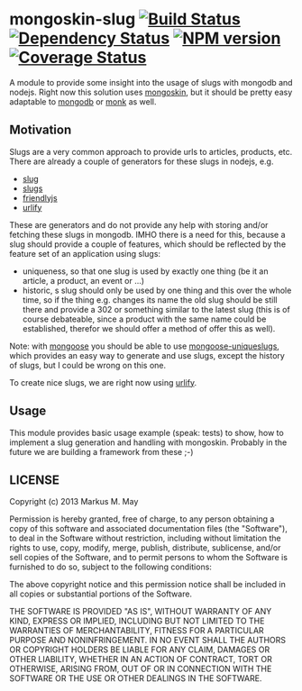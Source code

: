 # mongoskin-slug [![Build Status](https://travis-ci.org/triplem/mongoskin-slug.png?branch=master)](http://travis-ci.org/triplem/mongoskin-slug) [![Dependency Status](https://gemnasium.com/triplem/mongoskin-slug.png)](https://gemnasium.com/triplem/mongoskin-slug) [![NPM version](https://badge.fury.io/js/mongoskin-slug.png)](http://badge.fury.io/js/mongoskin-slug) [![Coverage Status](https://coveralls.io/repos/triplem/mongoskin-slug/badge.png)](https://coveralls.io/r/triplem/mongoskin-slug)

A module to provide some insight into the usage of slugs with mongodb and nodejs. Right now this solution uses [mongoskin](https://github.com/kissjs/node-mongoskin),
but it should be pretty easy adaptable to [mongodb](https://github.com/mongodb/node-mongodb-native) or [monk](https://github.com/LearnBoost/monk) as well.

## Motivation
Slugs are a very common approach to provide urls to articles, products, etc. There are already a couple of generators for these slugs
in nodejs, e.g.

+ [slug](https://github.com/dodo/node-slug)
+ [slugs](https://github.com/Aaronontheweb/node-slugs)
+ [friendlyjs](https://github.com/nakedslavin/FriendlyJs)
+ [urlify](https://github.com/Gottox/node-urlify)

These are generators and do not provide any help with storing and/or fetching these slugs in mongodb. IMHO there is a need for this,
because a slug should provide a couple of features, which should be reflected by the feature set of an application using slugs:

+ uniqueness, so that one slug is used by exactly one thing (be it an article, a product, an event or ...)
+ historic, s slug should only be used by one thing and this over the whole time, so if the thing e.g. changes its name
  the old slug should be still there and provide a 302 or something similar to the latest slug (this is of course
  debateable, since a product with the same name could be established, therefor we should offer a method of offer this
  as well).

Note: with [mongoose](http://mongoosejs.com/) you should be able to use [mongoose-uniqueslugs](https://github.com/punkave/mongoose-uniqueslugs),
which provides an easy way to generate and use slugs, except the history of slugs, but I could be wrong on this one.

To create nice slugs, we are right now using [urlify](https://github.com/Gottox/node-urlify).

## Usage

This module provides basic usage example (speak: tests) to show, how to implement a slug generation and handling with
mongoskin. Probably in the future we are building a framework from these ;-)


## LICENSE

Copyright (c) 2013 Markus M. May

Permission is hereby granted, free of charge, to any person
obtaining a copy of this software and associated documentation
files (the "Software"), to deal in the Software without
restriction, including without limitation the rights to use,
copy, modify, merge, publish, distribute, sublicense, and/or sell
copies of the Software, and to permit persons to whom the
Software is furnished to do so, subject to the following
conditions:

The above copyright notice and this permission notice shall be
included in all copies or substantial portions of the Software.

THE SOFTWARE IS PROVIDED "AS IS", WITHOUT WARRANTY OF ANY KIND,
EXPRESS OR IMPLIED, INCLUDING BUT NOT LIMITED TO THE WARRANTIES
OF MERCHANTABILITY, FITNESS FOR A PARTICULAR PURPOSE AND
NONINFRINGEMENT. IN NO EVENT SHALL THE AUTHORS OR COPYRIGHT
HOLDERS BE LIABLE FOR ANY CLAIM, DAMAGES OR OTHER LIABILITY,
WHETHER IN AN ACTION OF CONTRACT, TORT OR OTHERWISE, ARISING
FROM, OUT OF OR IN CONNECTION WITH THE SOFTWARE OR THE USE OR
OTHER DEALINGS IN THE SOFTWARE.
